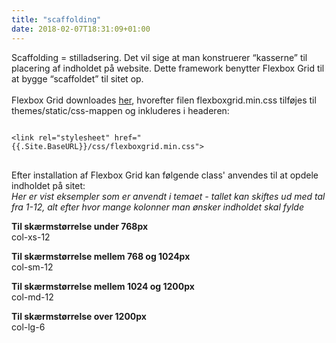 ```yaml
---
title: "scaffolding"
date: 2018-02-07T18:31:09+01:00
---
```


Scaffolding = stilladsering. Det vil sige at man konstruerer “kasserne” til placering af indholdet på website. Dette framework benytter Flexbox Grid til at bygge “scaffoldet” til sitet op.
<br>
<br>
Flexbox Grid downloades [her](http://flexboxgrid.com/), hvorefter filen flexboxgrid.min.css tilføjes til themes/static/css-mappen og inkluderes i headeren: 
<pre>
<code>
&lt;link rel="stylesheet" href="{{.Site.BaseURL}}/css/flexboxgrid.min.css"&gt;
</code>
</pre>

Efter installation af Flexbox Grid kan følgende class' anvendes til at opdele indholdet på sitet:<br>
*Her er vist eksempler som er anvendt i temaet - tallet kan skiftes ud med tal fra 1-12, alt efter hvor mange kolonner man ønsker indholdet skal fylde*

**Til skærmstørrelse under 768px**<br>
col-xs-12

**Til skærmstørrelse mellem 768 og 1024px**<br>
col-sm-12

**Til skærmstørrelse mellem 1024 og 1200px**<br>
col-md-12

**Til skærmstørrelse over 1200px**<br>
col-lg-6